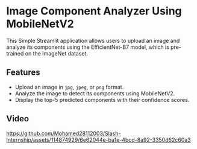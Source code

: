 # Image Component Analyzer Using MobileNetV2

This Simple Streamlit application allows users to upload an image and analyze its components using the EfficientNet-B7 model, which is pre-trained on the ImageNet dataset.

## Features
- Upload an image in `jpg`, `jpeg`, or `png` format.
- Analyze the image to detect its components using MobileNetV2.
- Display the top-5 predicted components with their confidence scores.







## Video 
https://github.com/Mohamed28112003/Slash-Internship/assets/114874929/6e62044e-ba1e-4bcd-8a92-3350d62c60a3


